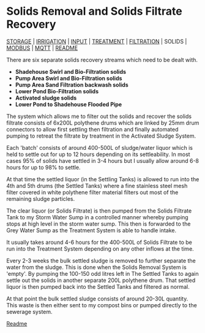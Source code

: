 # Solids Removal and Solids Filtrate Recovery

[STORAGE](https://github.com/wellsy57/Home-Assistant-Project/blob/master/files/STORAGE.md) |
[IRRIGATION](https://github.com/wellsy57/Home-Assistant-Project/blob/master/files/IRRIGATION.md) | [INPUT](https://github.com/wellsy57/Home-Assistant-Project/blob/master/files/INPUT.md) | 
[TREATMENT](https://github.com/wellsy57/Home-Assistant-Project/blob/master/files/TREATMENT.md) | [FILTRATION](https://github.com/wellsy57/Home-Assistant-Project/blob/master/files/FILTRATION.md) | 
SOLIDS | 
[MODBUS](https://github.com/wellsy57/Home-Assistant-Project/blob/master/files/MODBUS.md) | [MQTT](https://github.com/wellsy57/Home-Assistant-Project/blob/master/files/MQTT.md) | [README](https://github.com/wellsy57/Home-Assistant-Project/blob/master/README.md)

There are six separate solids recovery streams which need to be dealt with. 

* **Shadehouse Swirl and Bio-Filtration solids**
* **Pump Area Swirl and Bio-Filtration solids**
* **Pump Area Sand Filtration backwash solids**
* **Lower Pond Bio-Filtration solids**
* **Activated sludge solids**
* **Lower Pond to Shadehouse Flooded Pipe**

The system which allows me to filter out the solids and recover the solids filtrate consists of 6x200L polythene drums which are linked by 25mm drum connectors to allow first settling then filtration and finally automated pumping to retreat the filtrate by treatment in the Activated Sludge System.

Each 'batch' consists of around 400-500L of sludge/water liquor which is held to settle out for up to 12 hours depending on its settleability.
In most cases 95% of solids have settled in 3-4 hours but I usually allow around 6-8 hours for up to 98% to settle.

At that time the settled liquor (in the Settling Tanks) is allowed to run into the 4th and 5th drums (the Settled Tanks) where a fine stainless steel mesh filter covered in white polythene filter material filters out most of the remaining sludge particles. 

The clear liquor (or Solids Filtrate) is then pumped from the Solids Filtrate Tank to my Storm Water Sump in a controlled manner whereby pumping stops at high level in the storm water sump.
This then is forwarded to the Grey Water Sump as the Treatment System is able to handle intake.

It usually takes around 4-6 hours for the 400-500L of Solids Filtrate to be run into the Treatment System depending on any other inflows at the time.

Every 2-3 weeks the bulk settled sludge is removed to further separate the water from the sludge. This is done when the Solids Removal System is 'empty'. By pumping the 100-150 odd litres left in The Settled Tanks to again settle out the solids in another separate 200L polythene drum. That settled liquor is then pumped back into the Settled Tanks and filtered as normal.

At that point the bulk settled sludge consists of around 20-30L quantity. This waste is then either sent to my compost bins or pumped directly to the sewerage system.


[Readme](https://github.com/wellsy57/Home-Assistant-Project/blob/master/README.md)
